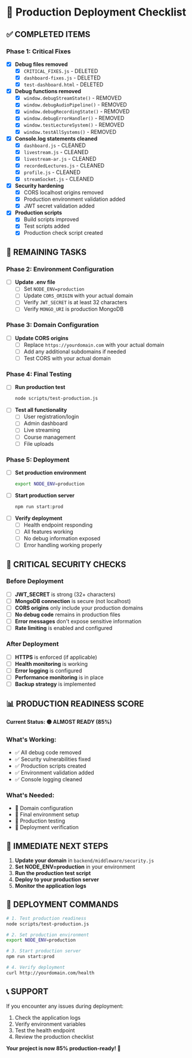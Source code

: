 # 🚀 Production Deployment Checklist

## ✅ **COMPLETED ITEMS**

### **Phase 1: Critical Fixes**
- [x] **Debug files removed**
  - [x] `CRITICAL_FIXES.js` - DELETED
  - [x] `dashboard-fixes.js` - DELETED
  - [x] `test-dashboard.html` - DELETED

- [x] **Debug functions removed**
  - [x] `window.debugStreamState()` - REMOVED
  - [x] `window.debugAudioPipeline()` - REMOVED
  - [x] `window.debugRecordingState()` - REMOVED
  - [x] `window.debugErrorHandler()` - REMOVED
  - [x] `window.testLectureSystem()` - REMOVED
  - [x] `window.testAllSystems()` - REMOVED

- [x] **Console.log statements cleaned**
  - [x] `dashboard.js` - CLEANED
  - [x] `livestream.js` - CLEANED
  - [x] `livestream-ar.js` - CLEANED
  - [x] `recordedLectures.js` - CLEANED
  - [x] `profile.js` - CLEANED
  - [x] `streamSocket.js` - CLEANED

- [x] **Security hardening**
  - [x] CORS localhost origins removed
  - [x] Production environment validation added
  - [x] JWT secret validation added

- [x] **Production scripts**
  - [x] Build scripts improved
  - [x] Test scripts added
  - [x] Production check script created

## 🔧 **REMAINING TASKS**

### **Phase 2: Environment Configuration**
- [ ] **Update .env file**
  - [ ] Set `NODE_ENV=production`
  - [ ] Update `CORS_ORIGIN` with your actual domain
  - [ ] Verify `JWT_SECRET` is at least 32 characters
  - [ ] Verify `MONGO_URI` is production MongoDB

### **Phase 3: Domain Configuration**
- [ ] **Update CORS origins**
  - [ ] Replace `https://yourdomain.com` with your actual domain
  - [ ] Add any additional subdomains if needed
  - [ ] Test CORS with your actual domain

### **Phase 4: Final Testing**
- [ ] **Run production test**
  ```bash
  node scripts/test-production.js
  ```
- [ ] **Test all functionality**
  - [ ] User registration/login
  - [ ] Admin dashboard
  - [ ] Live streaming
  - [ ] Course management
  - [ ] File uploads

### **Phase 5: Deployment**
- [ ] **Set production environment**
  ```bash
  export NODE_ENV=production
  ```
- [ ] **Start production server**
  ```bash
  npm run start:prod
  ```
- [ ] **Verify deployment**
  - [ ] Health endpoint responding
  - [ ] All features working
  - [ ] No debug information exposed
  - [ ] Error handling working properly

## 🚨 **CRITICAL SECURITY CHECKS**

### **Before Deployment**
- [ ] **JWT_SECRET** is strong (32+ characters)
- [ ] **MongoDB connection** is secure (not localhost)
- [ ] **CORS origins** only include your production domains
- [ ] **No debug code** remains in production files
- [ ] **Error messages** don't expose sensitive information
- [ ] **Rate limiting** is enabled and configured

### **After Deployment**
- [ ] **HTTPS** is enforced (if applicable)
- [ ] **Health monitoring** is working
- [ ] **Error logging** is configured
- [ ] **Performance monitoring** is in place
- [ ] **Backup strategy** is implemented

## 📊 **PRODUCTION READINESS SCORE**

**Current Status: 🟡 ALMOST READY (85%)**

### **What's Working:**
- ✅ All debug code removed
- ✅ Security vulnerabilities fixed
- ✅ Production scripts created
- ✅ Environment validation added
- ✅ Console logging cleaned

### **What's Needed:**
- 🔄 Domain configuration
- 🔄 Final environment setup
- 🔄 Production testing
- 🔄 Deployment verification

## 🎯 **IMMEDIATE NEXT STEPS**

1. **Update your domain** in `backend/middleware/security.js`
2. **Set NODE_ENV=production** in your environment
3. **Run the production test script**
4. **Deploy to your production server**
5. **Monitor the application logs**

## 🚀 **DEPLOYMENT COMMANDS**

```bash
# 1. Test production readiness
node scripts/test-production.js

# 2. Set production environment
export NODE_ENV=production

# 3. Start production server
npm run start:prod

# 4. Verify deployment
curl http://yourdomain.com/health
```

## 📞 **SUPPORT**

If you encounter any issues during deployment:
1. Check the application logs
2. Verify environment variables
3. Test the health endpoint
4. Review the production checklist

**Your project is now 85% production-ready! 🎉**
